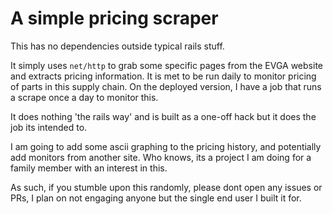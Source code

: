 # A simple pricing scraper

This has no dependencies outside typical rails stuff.

It simply uses `net/http` to grab some specific pages from the EVGA website and extracts pricing information.
It is met to be run daily to monitor pricing of parts in this supply chain.
On the deployed version, I have a job that runs a scrape once a day to monitor this.

It does nothing 'the rails way' and is built as a one-off hack but it does the job its intended to.

I am going to add some ascii graphing to the pricing history, and potentially add monitors from another site.
Who knows, its a project I am doing for a family member with an interest in this.

As such, if you stumble upon this randomly, please dont open any issues or PRs, I plan on not engaging anyone but the single end user I built it for.

